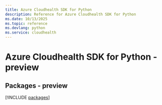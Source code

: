 ```yaml
---
title: Azure Cloudhealth SDK for Python
description: Reference for Azure Cloudhealth SDK for Python
ms.date: 10/13/2025
ms.topic: reference
ms.devlang: python
ms.service: cloudhealth
---
```

# Azure Cloudhealth SDK for Python - preview
## Packages - preview
[!INCLUDE [packages](cloudhealth-index.md)]